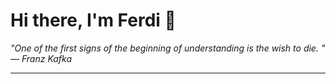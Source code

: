 <h1>Hi there, I'm Ferdi 👋</h1>

<p><em>
  "One of the first signs of the beginning of understanding is the wish to die. " — Franz Kafka
</em></p>

---
